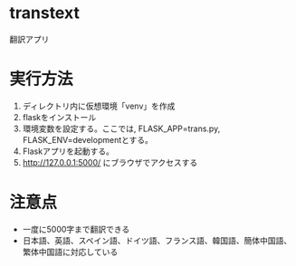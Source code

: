 # transtext
翻訳アプリ




# 実行方法
1. ディレクトリ内に仮想環境「venv」を作成
1. flaskをインストール
1. 環境変数を設定する。ここでは, FLASK_APP=trans.py, FLASK_ENV=developmentとする。
1. Flaskアプリを起動する。
1. http://127.0.0.1:5000/ にブラウザでアクセスする




# 注意点
* 一度に5000字まで翻訳できる
* 日本語、英語、スペイン語、ドイツ語、フランス語、韓国語、簡体中国語、繁体中国語に対応している
